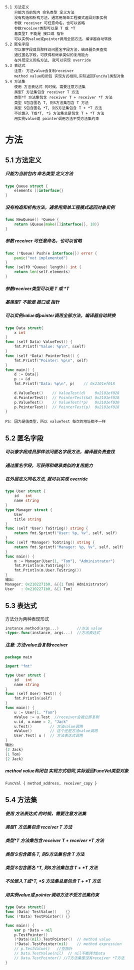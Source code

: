 
    5.1 方法定义
        只能为当前包内 命名类型 定义方法
        没有构造和析构方法，通常用简单工程模式返回对象实例
        参数 receiver 可任意命名，也可以省略
        参数receiver类型可以是 T 或 *T
        基类型T 不能是 接口或 指针
        可以实例value或pointer调用全部方法，编译器自动转换
    5.2 匿名字段
        可以像字段成员那样访问匿名字段方法，编译器负责查找
        通过匿名字段，可获得和继承类似的复用能力
        在外层定义同名方法, 就可以实现 override
    5.3 表达式
        注意: 方法value会复制receiver
        method value和闭包 实现方式相同,实际返回FuncVal类型对象
    5.4 方法集
        使用 方法表达式 的时候，需要注意方法集
        类型T 方法集包含 receiver T 方法
        类型*T 方法集包含 receiver T + receiver *T 方法
        类型 S包含匿名 T, 则S方法集包含 T 方法
        类型 S包含匿名 *T, 则S方法集包含 T + *T 方法
        不论嵌入 T或*T, *S 方法集总是包含 T + *T 方法
        用实例value或 pointer调用方法不受方法集约束

# 方法

## 5.1 方法定义

##### 只能为当前包内 命名类型 定义方法

```go
type Queue struct {
    elements []interface{}
}
```

##### 没有构造和析构方法，通常用简单工程模式返回对象实例

```go
func NewQueue() *Queue {
    return &Queue{make([]interface{}, 10)}
}
```

##### 参数 receiver 可任意命名，也可以省略

```go
func (*Queue) Push(e interface{}) error {
    panic("not implemented")
}
func (self0 *Queue) length() int {
    return len(self.elements)
}
```

##### 参数receiver类型可以是 T 或 *T

##### 基类型T 不能是 接口或 指针

##### 可以实例value或pointer调用全部方法，编译器自动转换

```go
type Data struct{
    x int
}
func (self Data) ValueTest() {
    fmt.Printf("Value: %p\n", &self)
}
func (self *Data) PointerTest() {
    fmt.Printf("Pointer: %p\n", self)
}
func main() {
    d := Data{}
    p := &d
    fmt.Printf("Data: %p\n", p)    // 0x2101ef018
    
    d.ValueTest()    // ValueTest(d)    0x2101ef028
    d.PointerTest()  // PointerTest(&d) 0x2101ef018
    p.ValueTest()    // ValueTest(*p)   0x2101ef030 
    p.PointerTest()  // PointerTest(p)  0x2101ef018
}
```

    PS: 因为是值类型，所以 valueTest 每次的地址都不一样


## 5.2 匿名字段

##### 可以像字段成员那样访问匿名字段方法，编译器负责查找

##### 通过匿名字段，可获得和继承类似的复用能力

##### 在外层定义同名方法, 就可以实现 override

```go
type User struct {
    id   int
    name string 
}
type Manager struct {
    User
    title string
}
func (self *User) ToString() string {
    return fmt.Sprintf("User: %p, %v", self, self)
}
func (self *Manager) ToString() string {
    return fmt.Sprintf("Manager: %p, %v", self, self)
}
func main() {
    m := Manager{User{1, "Tom"}, "Administrator"}
    fmt.Println(m.ToString())
    fmt.Println(m.User.ToString())
}
输出:
Manager: 0x2102271b0, &{{1 Tom} Administrator}
User   : 0x2102271b0, &{1 Tom}
```


## 5.3 表达式

方法分为两种表现形式

```go
instance.method(args...)        //方法 value
<type>.func(instance, args...)  //方法表达式
```

##### 注意: 方法value会复制receiver

```go
package main

import "fmt"

type User struct {
    id   int
    name string 
}
func (self User) Test() {
    fmt.Println(self)
}
func main() {
    u := User{1, "Tom"}
    mValue := u.Test  //receiver会被立即复制
    u.id, u.name = 2, "Jack"
    u.Test()        // 方法value调用
    mValue()        // 这个还是方法value调用
    User.Test( u )  // 方法表达式调用
}
输出:
{2 Jack}
{1 Tom}
{2 Jack}
```

##### method value和闭包 实现方式相同,实际返回FuncVal类型对象

```
FuncVal { method_address, receiver_copy }
```


## 5.4 方法集

##### 使用 方法表达式 的时候，需要注意方法集

##### 类型T 方法集包含 receiver T 方法

##### 类型*T 方法集包含 receiver T + receiver *T 方法

##### 类型 S包含匿名 T, 则S方法集包含 T 方法

##### 类型 S包含匿名 *T, 则S方法集包含 T + *T 方法

##### 不论嵌入 T或*T, *S 方法集总是包含 T + *T 方法

##### 用实例value或 pointer调用方法不受方法集约束


```go
type Data struct{}
func (Data) TestValue()    {}
func (*Data) TestPointer() {}

func main() {
    var p *Data = nil
    p.TestPointer()
    (*Data)(nil).TestPointer()  // method value
    (*Data).TestPointer(nil)    // method expression
    // p.TestValue()   //空指针
    // Data.TestValue(nil)  // nil不能转为Data
    // Data.TestPointer() //T方法集里没有receiver *T方法
}
```










